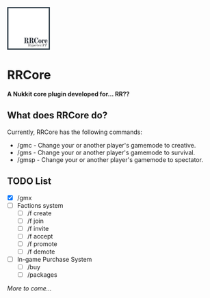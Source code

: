 <img src="/RRCore.png?raw=true" alt="RRCore" width="100" height="100">

RRCore
=

__A Nukkit core plugin developed for... RR??__

What does RRCore do?
-

Currently, RRCore has the following commands:
- /gmc - Change your or another player's gamemode to creative.
- /gms - Change your or another player's gamemode to survival.
- /gmsp - Change your or another player's gamemode to spectator.

TODO List
-

- [X] /gmx
- [ ] Factions system
	- [ ] /f create <name>
	- [ ] /f join <name>
	- [ ] /f invite <player>
	- [ ] /f accept
	- [ ] /f promote <player>
	- [ ] /f demote <player>
- [ ] In-game Purchase System
	- [ ] /buy
	- [ ] /packages
	
_More to come..._
